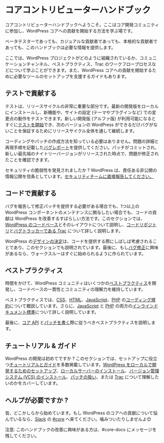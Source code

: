 <!--
# Core Contributor Handbook
-->

# コアコントリビューターハンドブック

<!--
Welcome to the Core Contributor Handbook, the place to learn how to get involved with the WordPress core development community, and start contributing to WordPress core.
-->

コアコントリビューターハンドブックへようこそ。ここはコア開発コミュニティに参加し、WordPress コアへの貢献を開始する方法を学ぶ場です。

<!--
Whether you are a beta tester, casual contributor, or serious contributor, this handbook will provide the information you need to get started.
-->

ベータテスターであっても、カジュアルな貢献者であっても、本格的な貢献者であっても、このハンドブックは必要な情報を提供します。

<!--
Here you can learn about how the WordPress project is organized, communication channels, best practices, the Trac workflow process, and more. There are also guides to help you set up the tools you’ll need to start contributing to WordPress core.
-->

ここでは、WordPress プロジェクトがどのように組織されているか、コミュニケーションチャンネル、ベストプラクティス、Trac のワークフロープロセスなどについて学ぶことができます。また、WordPress コアへの貢献を開始するために必要なツールのセットアップを支援するガイドもあります。

<!--
## Contribute with Testing
-->

## テストで貢献する

<!--
Testing is a very important part of the release cycle. You can install the latest development version locally to test new features, and how the changes work with your site setup (theme/plugins/etc.). You can [start testing](https://make.wordpress.org/core/handbook/testing/) as soon as a new development version is available (alpha), and continue throughout the release cycle to ensure the next version of WordPress is as bug\-free as possible.
-->

テストは、リリースサイクルの非常に重要な部分です。最新の開発版をローカルにインストールし、新機能や、サイトの設定 (テーマやプラグインなど) での変更点の動作をテストできます。新しい開発版 (アルファ版) が利用可能になるとすぐに[テストを開始](https://make.wordpress.org/core/handbook/testing/)でき、次のバージョンの WordPress ができるだけバグがないことを保証するためにリリースサイクル全体を通して継続します。

<!--
You don’t need to know how to code or create a patch, just provide a [well-written bug report](https://make.wordpress.org/core/handbook/testing/reporting-bugs/), with details of the issue and steps to reproduce. You can confirm the issue is fixed once a patch is committed and a new bleeding edge nightly version released.
-->

コーディングやパッチの作成方法を知っている必要はありません。問題の詳細と再現手順を記載した[バグレポート](https://make.wordpress.org/core/handbook/testing/reporting-bugs/)を提供してください。パッチがコミットされ、新しい最先端のナイトリーバージョンがリリースされた時点で、問題が修正されたことを確認できます。

<!--
Found a security vulnerability? WordPress believes in responsible and private disclosure. [Report it directly to our security team.](https://make.wordpress.org/core/handbook/testing/reporting-security-vulnerabilities/)
-->

セキュリティの脆弱性を発見されましたか ? WordPress は、責任ある非公開の情報公開を信条としています。[セキュリティチームに直接報告してください。](https://make.wordpress.org/core/handbook/testing/reporting-security-vulnerabilities/)

<!--
## Contribute with Code
-->

## コードで貢献する

<!--
Whether you need to report one bug and provide a patch to fix it, or wish to become involved in maintaining one or more WordPress components, contributing code is a great way to improve WordPress. This section walks through [the WordPress codebase](https://make.wordpress.org/core/handbook/contribute/codebase/) and how it’s laid out, then teaches you more about [the code repository](https://make.wordpress.org/core/handbook/contribute/svn/) and [our bug tracker (Trac)](https://make.wordpress.org/core/handbook/contribute/trac/).
-->

バグを報告して修正パッチを提供する必要がある場合でも、1つ以上の WordPress コンポーネントのメンテナンスに関与したい場合でも、コードの貢献は WordPress を改善するすばらしい方法です。このセクションでは、[WordPress のコードベース](https://make.wordpress.org/core/handbook/contribute/codebase/)とそのレイアウトについて説明し、[コードリポジトリ](https://make.wordpress.org/core/handbook/contribute/svn/)と[バグトラッカーである Trac](https://make.wordpress.org/core/handbook/contribute/trac/) について詳しく説明します。

<!--
[Design decisions](https://make.wordpress.org/core/handbook/contribute/design-decisions/) made within WordPress are often a consideration when contributing code and are outlined in this section as well. Finally, if you’re interested in [fixing bugs](https://make.wordpress.org/core/handbook/contribute/fixing-bugs/), our walkthrough is made to get you quickly started.
-->

WordPress の[デザインの決定](https://make.wordpress.org/core/handbook/contribute/design-decisions/)は、コードを提供する際にしばしば考慮されることであり、このセクションでも説明されています。最後に、もし[バグ修正](https://make.wordpress.org/core/handbook/contribute/fixing-bugs/)に興味があるなら、ウォークスルーはすぐに始められるように作られています。

<!--
## Best Practices
-->

## ベストプラクティス

<!--
Over time, the WordPress community has developed some [best practices](https://make.wordpress.org/core/handbook/best-practices/), which keep the code base consistent and understandable by the community.
-->

時間をかけて、WordPress コミュニティはいくつかの[ベストプラクティス](https://make.wordpress.org/core/handbook/best-practices/)を開発し、コードベースの一貫性とコミュニティの理解力を維持しています。

<!--
In the best practices section, we outline the [coding standards](https://make.wordpress.org/core/handbook/best-practices/coding-standards/) for [CSS](https://make.wordpress.org/core/handbook/best-practices/coding-standards/css/), [HTML](https://make.wordpress.org/core/handbook/best-practices/coding-standards/html/), [JavaScript](https://make.wordpress.org/core/handbook/best-practices/coding-standards/javascript/), and [PHP](https://make.wordpress.org/core/handbook/best-practices/coding-standards/php/). Additionally, [inline documentation standards](https://make.wordpress.org/core/handbook/best-practices/inline-documentation-standards/) for both [JavaScript](https://make.wordpress.org/core/handbook/best-practices/inline-documentation-standards/javascript/) and [PHP](https://make.wordpress.org/core/handbook/best-practices/inline-documentation-standards/php/) are documented in-depth.
-->

ベストプラクティスでは、[CSS](https://make.wordpress.org/core/handbook/best-practices/coding-standards/css/)、[HTML](https://make.wordpress.org/core/handbook/best-practices/coding-standards/html/)、[JavaScript](https://make.wordpress.org/core/handbook/best-practices/coding-standards/javascript/)、[PHP](https://make.wordpress.org/core/handbook/best-practices/coding-standards/php/) の[コーディング規約](https://make.wordpress.org/core/handbook/best-practices/coding-standards/)について概説しています。さらに、[JavaScript](https://make.wordpress.org/core/handbook/best-practices/inline-documentation-standards/javascript/) と [PHP](https://make.wordpress.org/core/handbook/best-practices/inline-documentation-standards/php/) の両方の[インラインドキュメント標準](https://make.wordpress.org/core/handbook/best-practices/inline-documentation-standards/)について詳しく説明しています。

<!--
Finally, the section walks through the [Core APIs](https://make.wordpress.org/core/handbook/best-practices/core-apis/) and the best practices to follow when [writing patches](https://make.wordpress.org/core/handbook/best-practices/writing-patches/).
-->

最後に、[コア API](https://make.wordpress.org/core/handbook/best-practices/core-apis/) と[パッチを書く](https://make.wordpress.org/core/handbook/best-practices/writing-patches/)際に従うべきベストプラクティスを説明します。

<!--
## Tutorials & Guides
-->

## チュートリアル & ガイド

<!--
Completely new to WordPress development? In this section, we include a number of [tutorials and guides](https://make.wordpress.org/core/handbook/tutorials/) to help get you setup. Whether you want to [setup WordPress for local development](https://make.wordpress.org/core/handbook/tutorials/installing-wordpress-locally/), [install a local server](https://make.wordpress.org/core/handbook/tutorials/installing-a-local-server/), [install a version control system (VCS)](https://make.wordpress.org/core/handbook/tutorials/installing-a-vcs/), understand how to [work with patches](https://make.wordpress.org/core/handbook/tutorials/working-with-patches/), or better understand how to [work with Trac](https://make.wordpress.org/core/handbook/tutorials/trac/), we have you covered.
-->

WordPress の開発は初めてですか ? このセクションでは、セットアップに役立つ[チュートリアルとガイド](https://make.wordpress.org/core/handbook/tutorials/)を多数掲載しています。[WordPress をローカルで開発するためのセットアップ](https://make.wordpress.org/core/handbook/tutorials/installing-wordpress-locally/)、[ローカルサーバーのインストール](https://make.wordpress.org/core/handbook/tutorials/installing-a-local-server/)、[バージョン管理システム (VCS) のインストール](https://make.wordpress.org/core/handbook/tutorials/installing-a-vcs/)、[パッチの扱い](https://make.wordpress.org/core/handbook/tutorials/working-with-patches/)、または [Trac](https://make.wordpress.org/core/handbook/tutorials/trac/) について理解したいのかをカバーしています。

<!--
## Need help?
-->

## ヘルプが必要ですか ?

<!--
We all start somewhere. If you’re having trouble getting involved with contributing to WordPress core, come find us on [Slack](https://chat.wordpress.org/) in [#core](https://make.wordpress.org/core/tag/core/). We don’t bite. 😊
-->

皆、どこかしらから始めています。もし WordPress のコアへの貢献について悩んでいるなら、[Slack](https://chat.wordpress.org/) の [#core](https://make.wordpress.org/core/tag/core/) へ来てください。噛みついたりしませんよ😊

<!--
Note: If you’re interested in improving this handbook, leave a message in #core\-docs.
-->

注意: このハンドブックの改善に興味がある方は、#core\-docs にメッセージを残してください。
